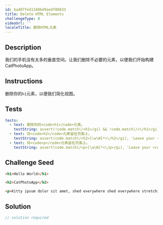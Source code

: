 ```yaml
---
id: bad87fed1348bd9aedf08833
title: Delete HTML Elements
challengeType: 0
videoUrl: ''
localeTitle: 删除HTML元素
---
```


## Description
<section id="description">我们的手机没有太多的垂直空间。让我们删除不必要的元素，以便我们开始构建CatPhotoApp。 </section>

## Instructions
<section id="instructions">删除你的<code>h1</code>元素，以便我们简化视图。 </section>

## Tests
<section id='tests'>

```yml
tests:
  - text: 删除你的<code>h1</code>元素。
    testString: assert(!code.match(/<h1>/gi) && !code.match(/<\/h1>/gi), 'Delete your <code>h1</code> element.');
  - text: 将<code>h2</code>元素留在页面上。
    testString: assert(code.match(/<h2>[\w\W]*<\/h2>/gi), 'Leave your <code>h2</code> element on the page.');
  - text: 将<code>p</code>元素留在页面上。
    testString: assert(code.match(/<p>[\w\W]*<\/p>/gi), 'Leave your <code>p</code> element on the page.');

```

</section>

## Challenge Seed
<section id='challengeSeed'>

<div id='html-seed'>

```html
<h1>Hello World</h1>

<h2>CatPhotoApp</h2>

<p>Kitty ipsum dolor sit amet, shed everywhere shed everywhere stretching attack your ankles chase the red dot, hairball run catnip eat the grass sniff.</p>

```

</div>



</section>

## Solution
<section id='solution'>

```js
// solution required
```
</section>
